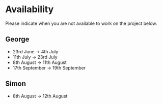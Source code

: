# Availability

Please indicate when you are not available to work on the project below.

## George

 - 23rd June -> 4th July
 - 11th July -> 23rd July
 - 8th August -> 11th August
 - 17th September -> 19th September

## Simon

 - 8th August -> 12th August
